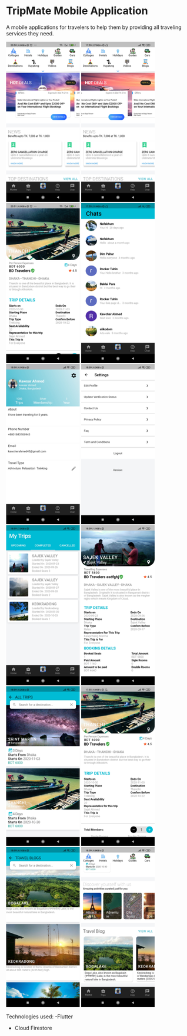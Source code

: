 # TripMate Mobile Application
 
A mobile applications for travelers to help them by providing all traveling services they need.

<img src="1.jpg" alt="drawing" width="200"/>

<img src="2.jpg" alt="drawing" width="200"/>

<img src="3.jpg" alt="drawing" width="200"/>

<img src="4.jpg" alt="drawing" width="200"/>

<img src="5.jpg" alt="drawing" width="200"/>

<img src="6.jpg" alt="drawing" width="200"/>

<img src="7.jpg" alt="drawing" width="200"/>

<img src="8.jpg" alt="drawing" width="200"/>

<img src="9.jpg" alt="drawing" width="200"/>

<img src="10.jpg" alt="drawing" width="200"/>

<img src="11.jpg" alt="drawing" width="200"/>

<img src="12.jpg" alt="drawing" width="200"/>

Technologies used:
  -Flutter
  - Cloud Firestore
